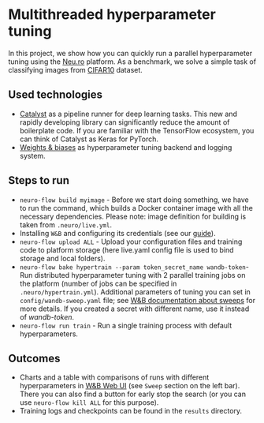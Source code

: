 # Multithreaded hyperparameter tuning

In this project, we show how you can quickly run a parallel hyperparameter tuning using the [Neu.ro](https://neu.ro/platform/) platform. As a benchmark, we solve a simple task of classifying images 
from [CIFAR10](https://www.cs.toronto.edu/~kriz/cifar.html) dataset.

## Used technologies

* [Catalyst](https://github.com/catalyst-team/catalyst) as a pipeline runner for deep learning tasks. This new and rapidly developing library can significantly reduce the amount of boilerplate code. If you are familiar with the TensorFlow ecosystem, you can think of Catalyst as Keras for PyTorch.
* [Weights & biases](https://www.wandb.com/) as hyperparameter tuning backend and logging system.

## Steps to run

* `neuro-flow build myimage` - Before we start doing something, we have to run the command, which builds a Docker container image with all the necessary dependencies. Please note: image definition for building is taken from `.neuro/live.yml`.
* Installing `W&B` and configuring its credentials (see our [guide](https://docs.neu.ro/toolbox/experiment-tracking-with-weights-and-biases#authenticating-w-and-b)).
* `neuro-flow upload ALL` - Upload your configuration files and training code to platform storage (here live.yaml config file is used to bind storage and local folders).
* `neuro-flow bake hypertrain --param token_secret_name wandb-token`- Run distributed hyperparameter tuning with 2 parallel training jobs on the platform (number of jobs can be specified in `.neuro/hypertrain.yml`). Additional parameters of tuning you can set in `config/wandb-sweep.yaml` file; see [W&B documentation about sweeps](https://docs.wandb.com/library/sweeps) for more details. If you created a secret with different name, use it instead of _wandb-token_.
* `neuro-flow run train` - Run a single training process with default hyperparameters.

## Outcomes

* Charts and a table with comparisons of runs with different hyperparameters in [W&B Web UI](https://app.wandb.ai/home) (see `Sweep` section on the left bar). There you can also find a button for early stop the search (or you can use `neuro-flow kill ALL` for this purpose).
* Training logs and checkpoints can be found in the `results` directory.
